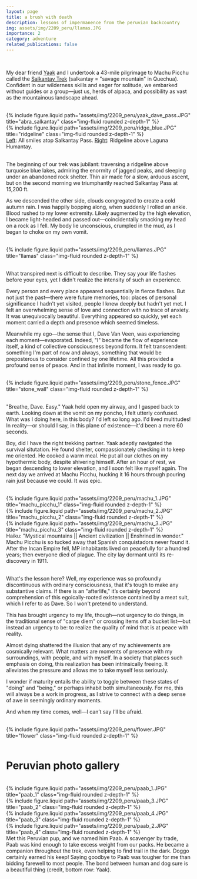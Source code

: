 ```yaml
---
layout: page
title: a brush with death
description: lessons of impermanence from the peruvian backcountry
img: assets/img/2209_peru/llamas.JPG
importance: 2
category: adventure
related_publications: false
---
```


<br>

My dear friend [Yaak](https://jacobwinick.com/) and I undertook a 43-mile pilgrimage to Machu Picchu called the [Salkantay Trek](https://www.alltrails.com/trail/peru/cusco/salkantay-trek?u=i) (salkantay = "savage mountain" in Quechua).
Confident in our wilderness skills and eager for solitude, we embarked without guides or a group&mdash;just us, herds of alpaca, and possibility as vast as the mountainous landscape ahead.

<br>
<div class="row justify-content-sm-center">
    <div class="col-sm-7 mt-3 mt-md-0">
        {% include figure.liquid path="assets/img/2209_peru/yaak_dave_pass.JPG" title="abra_salkantay" class="img-fluid rounded z-depth-1" %}
    </div>
    <div class="col-sm-5 mt-3 mt-md-0">
        {% include figure.liquid path="assets/img/2209_peru/ridge_blue.JPG" title="ridgeline" class="img-fluid rounded z-depth-1" %}
    </div>
<div class="caption">
<u>Left</u>: All smiles atop Salkantay Pass. <u>Right</u>: Ridgeline above Laguna Humantay.
</div>
</div>

<div class="row justify-content-sm-center">
<div class="col-sm-5 mt-md-0">
<div class="strava-embed-placeholder" data-embed-type="route" data-embed-id="3043291508145596376" data-units="imperial" data-hide-elevation="true"></div><script src="https://strava-embeds.com/embed.js"></script>
</div>
</div>
<br>

The beginning of our trek was jubilant: traversing a ridgeline above turquoise blue lakes, admiring the enormity of jagged peaks, and sleeping under an abandoned rock shelter. 
Thin air made for a slow, arduous ascent, but on the second morning we triumphantly reached Salkantay Pass at 15,200 ft.

As we descended the other side, clouds congregated to create a cold autumn rain.
I was happily bopping along, when suddenly I rolled an ankle. 
Blood rushed to my lower extremity. Likely augmented by the high elevation, I became light-headed and passed out&mdash;coincidentally smacking my head on a rock as I fell. 
My body lie unconscious, crumpled in the mud, as I began to choke on my own vomit.

<br>
<div class="row justify-content-sm-center">
    <div class="col-sm-9 mt-3 mt-md-0">
    {% include figure.liquid path="assets/img/2209_peru/llamas.JPG" title="llamas" class="img-fluid rounded z-depth-1" %}
    </div>
</div>
<div class="caption">
</div>
<br>

What transpired next is difficult to describe. They say your life flashes before your eyes, yet I didn't realize the intensity of such an experience. 

Every person and every place appeared sequentially in fierce flashes.
But not just the past&mdash;there were future memories, too: places of personal significance I hadn't yet visited, people I knew deeply but hadn't yet met. I felt an overwhelming sense of love and connection with no trace of anxiety. It was unequivocally beautiful. Everything appeared so quickly, yet each moment carried a depth and presence which seemed timeless.

Meanwhile my ego&mdash;the sense that I, Dave Van Veen, was experiencing each moment&mdash;evaporated. Indeed, "I" became the flow of experience itself, a kind of collective consciousness beyond form. 
It felt transcendent: something I'm part of now and always, something that would be preposterous to consider confined by one lifetime.
All this provided a profound sense of peace. And in that infinite moment, I was ready to go.

<br>
<div class="row justify-content-sm-center">
    <div class="col-sm-9 mt-3 mt-md-0">
    {% include figure.liquid path="assets/img/2209_peru/stone_fence.JPG" title="stone_wall" class="img-fluid rounded z-depth-1" %}
    </div>
</div>
<div class="caption">
</div>
<br>

"Breathe, Dave. Easy." Yaak held open my airway, and I gasped back to earth. Looking down at the vomit on my poncho, I felt utterly confused. 
What was I doing here, in this body? I'd left so long ago. I'd lived multitudes! In reality&mdash;or should I say, in this plane of existence&mdash;it'd been a mere 60 seconds.

Boy, did I have the right trekking partner. Yaak adeptly navigated the survival situtation.
He found shelter, compassionately checking in to keep me oriented.
He cooked a warm meal. 
He put all our clothes on my hypothermic body, despite shivering himself. 
After an hour of rest, we began descending to lower elevation, and I soon felt like myself again. The next day we arrived at Machu Picchu, hucking it 16 hours through pouring rain just because we could. It was epic. 

<br>
<div class="row">
    <div class="col-sm mt-3 mt-md-0">
        {% include figure.liquid path="assets/img/2209_peru/machu_1.JPG" title="machu_picchu_1" class="img-fluid rounded z-depth-1" %}
    </div>
    <div class="col-sm mt-3 mt-md-0">
        {% include figure.liquid path="assets/img/2209_peru/machu_2.JPG" title="machu_picchu_2" class="img-fluid rounded z-depth-1" %}
    </div>
    <div class="col-sm mt-3 mt-md-0">
        {% include figure.liquid path="assets/img/2209_peru/machu_3.JPG" title="machu_picchu_3" class="img-fluid rounded z-depth-1" %}
    </div>
</div>
<div class="caption">
   Haiku: "Mystical mountains || Ancient civilization || Enshrined in wonder." <br>
Machu Picchu is so tucked away that Spanish conquistadors never found it. After the Incan Empire fell, MP inhabitants lived on peacefully for a hundred years; then everyone died of plague. The city lay dormant until its re-discovery in 1911.
</div>
<br>

What's the lesson here? Well, my experience was so profoundly discontinuous with ordinary consciousness, that it's tough to make any substantive claims.
If there is an "afterlife," it’s certainly beyond comprehension of this egoically-rooted existence contained by a meat suit, which I refer to as Dave. So I won't pretend to understand.

This has brought urgency to my life, though&mdash;not urgency to do things, in the traditional sense of "carpe diem" or crossing items off a bucket list&mdash;but instead an urgency to be: to realize the quality of mind that is at peace with reality.

Almost dying shattered the illusion that any of my achievements are cosmically relevant. 
What matters are moments of presence with my surroundings, with people, and with myself. 
In a society that places such emphasis on doing, this realization has been intrinsically freeing.
It alleviates the pressure and allows me to take myself less seriously.

I wonder if maturity entails the ability to toggle between these states of "doing" and "being," or perhaps inhabit both simultaneously.
For me, this will always be a work in progress, as I strive to connect with a deep sense of awe in seemingly ordinary moments.

And when my time comes, well&mdash;I can’t say I’ll be afraid.

<br>
<div class="row justify-content-sm-center">
    <div class="col-sm-4 mt-3 mt-md-0">
        {% include figure.liquid path="assets/img/2209_peru/flower.JPG" title="flower" class="img-fluid rounded z-depth-1" %}
    </div>
</div>
<div class="caption">
</div>
<br>

# Peruvian photo gallery
<br>
<div class="row">
    <div class="col-sm mt-3 mt-md-0">
        {% include figure.liquid path="assets/img/2209_peru/paab_1.JPG" title="paab_1" class="img-fluid rounded z-depth-1" %}
    </div>
    <div class="col-sm mt-3 mt-md-0">
        {% include figure.liquid path="assets/img/2209_peru/paab_3.JPG" title="paab_2" class="img-fluid rounded z-depth-1" %}
    </div>
</div>
<div class="caption">
</div>
<div class="row">
    <div class="col-sm mt-3 mt-md-0">
        {% include figure.liquid path="assets/img/2209_peru/paab_4.JPG" title="paab_3" class="img-fluid rounded z-depth-1" %}
    </div>
    <div class="col-sm mt-3 mt-md-0">
        {% include figure.liquid path="assets/img/2209_peru/paab_2.JPG" title="paab_4" class="img-fluid rounded z-depth-1" %}
    </div>
</div>
<div class="caption">
   Met this Peruvian pup, and we named him Paab. A scavenger by trade, Paab was kind enough to take excess weight from our packs. He became a companion throughout the trek, even helping to find trail in the dark. Doggo certainly earned his keep! Saying goodbye to Paab was tougher for me than bidding farewell to most people. The bond between human and dog sure is a beautiful thing (credit, bottom row: Yaak).
</div>
